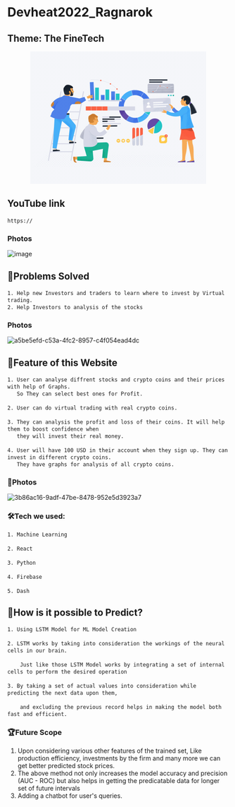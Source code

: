 # Devheat2022_Ragnarok
## Theme: The FineTech

<p align="center">
  <img src="readme.gif" width="400"/>
  </p>
  




## YouTube link
```
https://
```

### Photos
![image](https://user-images.githubusercontent.com/98045635/202869856-53a412e9-73af-45bb-bf0e-f15b506cf242.png )


## 💎Problems Solved

```
1. Help new Investors and traders to learn where to invest by Virtual trading.
2. Help Investors to analysis of the stocks 
```
### Photos
![a5be5efd-c53a-4fc2-8957-c4f054ead4dc](https://user-images.githubusercontent.com/98045635/202871969-ef27810c-924a-46e9-bb16-49f8211606ab.jpg)

## 🔷Feature of this Website
```
1. User can analyse diffrent stocks and crypto coins and their prices with help of Graphs. 
   So They can select best ones for Profit.

2. User can do virtual trading with real crypto coins. 

3. They can analysis the profit and loss of their coins. It will help them to boost confidence when 
   they will invest their real money.

4. User will have 100 USD in their account when they sign up. They can invest in different crypto coins. 
   They have graphs for analysis of all crypto coins.
```
### 🔷Photos
![3b86ac16-9adf-47be-8478-952e5d3923a7](https://user-images.githubusercontent.com/98045635/202871994-91138cdf-d076-4ccd-b289-84b189cadb96.jpg)


### 🛠Tech we used:
```
1. Machine Learning

2. React

3. Python

4. Firebase

5. Dash
```
## 🔷How is it possible to Predict?
```
1. Using LSTM Model for ML Model Creation

2. LSTM works by taking into consideration the workings of the neural cells in our brain.
    
    Just like those LSTM Model works by integrating a set of internal cells to perform the desired operation

3. By taking a set of actual values into consideration while predicting the next data upon them,
    
    and excluding the previous record helps in making the model both fast and efficient.

```
### 🏆Future Scope
1. Upon considering various other features of the trained set,
   Like production efficiency, investments by the firm and many more
   we can get better predicted stock prices.
2. The above method not only increases the model accuracy and precision (AUC - ROC)
   but also helps in getting the predicatable data for longer set of future intervals
3. Adding a chatbot for user's queries.
